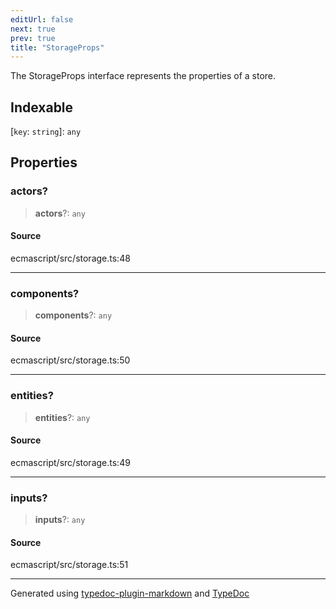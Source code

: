 ```yaml
---
editUrl: false
next: true
prev: true
title: "StorageProps"
---
```


The StorageProps interface represents the properties of a store.

## Indexable

 \[`key`: `string`\]: `any`

## Properties

### actors?

> **actors**?: `any`

#### Source

ecmascript/src/storage.ts:48

***

### components?

> **components**?: `any`

#### Source

ecmascript/src/storage.ts:50

***

### entities?

> **entities**?: `any`

#### Source

ecmascript/src/storage.ts:49

***

### inputs?

> **inputs**?: `any`

#### Source

ecmascript/src/storage.ts:51

***

Generated using [typedoc-plugin-markdown](https://www.npmjs.com/package/typedoc-plugin-markdown) and [TypeDoc](https://typedoc.org/)
